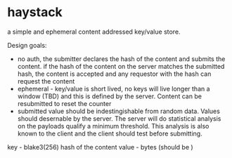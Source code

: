 # haystack

a simple and ephemeral content addressed key/value store.

Design goals:
- no auth, the submitter declares the hash of the content and submits the content. if the hash of the content on the server matches the submitted hash, the content is accepted and any requestor with the hash can request the content
- ephemeral - key/value is short lived, no keys will live longer than a window (TBD) and this is defined by the server. Content can be resubmitted to reset the counter
- submitted value should be indestingishable from random data. Values should desernable by the server. The server will do statistical analysis on the payloads qualify a minimum threshold. This analysis is also known to the client and the client should test before submitting.

key - blake3(256) hash of the content
value - bytes (should be )
